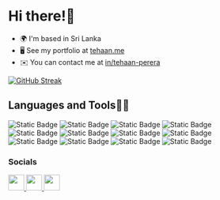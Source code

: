 # Hi there!👋 
- 🌍  I'm based in Sri Lanka
- 🖥️  See my portfolio at [tehaan.me](https://tehaan.me)
- ✉️  You can contact me at [in/tehaan-perera](https://www.linkedin.com/in/tehaan-perera/)

[![GitHub Streak](https://github-readme-streak-stats-pi-eight.vercel.app?user=tehaandev&theme=shadow-purple&hide_border=true&date_format=M%20j%5B%2C%20Y%5D&hide_total_contributions=true)](https://git.io/streak-stats)

## Languages and Tools🧑‍💻

![Static Badge](https://img.shields.io/badge/Node.js-%23339933?style=flat-square&logo=node.js&logoColor=white)
![Static Badge](https://img.shields.io/badge/Next.js-%23000000?style=flat-square&logo=nextdotjs)
![Static Badge](https://img.shields.io/badge/React.js%20-%20%2361DAFB?style=flat-square&logo=react&logoColor=%23fff)
![Static Badge](https://img.shields.io/badge/Vite-%23646CFF?style=flat-square&logo=vite&logoColor=%23fff)
![Static Badge](https://img.shields.io/badge/AWS-%23232F3E?style=flat-square&logo=amazonwebservices&logoColor=%23fff)
![Static Badge](https://img.shields.io/badge/PostgreSQL-%23fff?style=flat-square&logo=postgresql&logoColor=%234169E1&labelColor=%23fff&color=%23fff)
![Static Badge](https://img.shields.io/badge/MondoDB-%2347A248?style=flat-square&logo=mongodb&logoColor=white)
![Static Badge](https://img.shields.io/badge/Docker-%232496ED?style=flat-square&logo=docker&logoColor=%23fff)
![Static Badge](https://img.shields.io/badge/JavaScript-%23F7DF1E?style=flat-square&logo=javascript&logoColor=white)
![Static Badge](https://img.shields.io/badge/TypeScript-%233178C6?style=flat-square&logo=typescript&logoColor=%23fff)
![Static Badge](https://img.shields.io/badge/SQLite-%23003B57?style=flat-square&logo=sqlite&logoColor=white)
![Static Badge](https://img.shields.io/badge/Tailwind-%23fff?style=flat-square&logo=tailwindcss&logoColor=%23fff&labelColor=%2306B6D4&color=%2306B6D4)


### Socials

<p align="left"> <a href="https://www.github.com/tehaandev" target="_blank" rel="noreferrer"> <picture> <source media="(prefers-color-scheme: dark)" srcset="https://raw.githubusercontent.com/danielcranney/readme-generator/main/public/icons/socials/github-dark.svg" /> <source media="(prefers-color-scheme: light)" srcset="https://raw.githubusercontent.com/danielcranney/readme-generator/main/public/icons/socials/github.svg" /> <img src="https://raw.githubusercontent.com/danielcranney/readme-generator/main/public/icons/socials/github.svg" width="32" height="32" /> </picture> </a> <a href="https://www.linkedin.com/in/tehaan-perera" target="_blank" rel="noreferrer"> <picture> <source media="(prefers-color-scheme: dark)" srcset="https://raw.githubusercontent.com/danielcranney/readme-generator/main/public/icons/socials/linkedin-dark.svg" /> <source media="(prefers-color-scheme: light)" srcset="https://raw.githubusercontent.com/danielcranney/readme-generator/main/public/icons/socials/linkedin.svg" /> <img src="https://raw.githubusercontent.com/danielcranney/readme-generator/main/public/icons/socials/linkedin.svg" width="32" height="32" /> </picture> </a> <a href="https://www.stackoverflow.com/users/tehaandev" target="_blank" rel="noreferrer"> <picture> <source media="(prefers-color-scheme: dark)" srcset="https://raw.githubusercontent.com/danielcranney/readme-generator/main/public/icons/socials/stackoverflow-dark.svg" /> <source media="(prefers-color-scheme: light)" srcset="https://raw.githubusercontent.com/danielcranney/readme-generator/main/public/icons/socials/stackoverflow.svg" /> <img src="https://raw.githubusercontent.com/danielcranney/readme-generator/main/public/icons/socials/stackoverflow.svg" width="32" height="32" /> </picture> </a></p>

